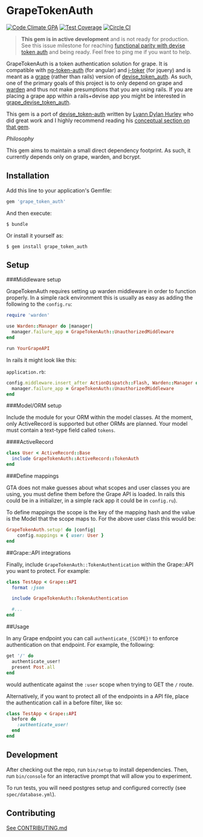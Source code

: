 # GrapeTokenAuth
[![Code Climate GPA][11]][12] [![Test Coverage][13]][14] [![Circle CI][15]][16]

> __This gem is in active development__ and is not ready for production. See this
issue milestone for reaching [functional parity with devise token auth][10] and
being ready. Feel free to ping me if you want to help.

GrapeTokenAuth is a token authentication solution for grape. It is compatible
with [ng-token-auth][1] (for angular) and [j-toker][2] (for jquery) and is meant
as a [grape][4] (rather than rails) version of [devise_token_auth][3]. As such,
one of the primary goals of this project is to only depend on grape and
[warden][9] and thus not make presumptions that you are using rails. If
you are placing a grape app within a rails+devise app you might be
interested in [grape_devise_token_auth][5].

This gem is a port of [devise_token-auth][4] written by [Lyann Dylan
Hurley][6] who did great work and I highly recommend reading his [conceptual
section on that gem][7].

_Philosophy_

This gem aims to maintain a small direct dependency footprint. As such,
it currently depends only on grape, warden, and bcrypt.

## Installation

Add this line to your application's Gemfile:

```ruby
gem 'grape_token_auth'
```

And then execute:

    $ bundle

Or install it yourself as:

    $ gem install grape_token_auth

## Setup

###Middleware setup

GrapeTokenAuth requires setting up warden middleware in order to function
properly. In a simple rack environment this is usually as easy as adding the
following to the `config.ru`:

```ruby
require 'warden'

use Warden::Manager do |manager|
  manager.failure_app = GrapeTokenAuth::UnauthorizedMiddleware
end

run YourGrapeAPI
```

In rails it might look like this:

`application.rb`:

```ruby
config.middleware.insert_after ActionDispatch::Flash, Warden::Manager do |manager|
  manager.failure_app = GrapeTokenAuth::UnauthorizedMiddleware
end
```

###Model/ORM setup

Include the module for your ORM within the model classes. At the moment, only
ActiveRecord is supported but other ORMs are planned. Your model must
contain a text-type field called `tokens`.

####ActiveRecord

```ruby
class User < ActiveRecord::Base
  include GrapeTokenAuth::ActiveRecord::TokenAuth
end
```

###Define mappings

GTA does not make guesses about what scopes and user classes you are using, you
must define them before the Grape API is loaded. In rails this could be in a
initializer, in a simple rack app it could be in `config.ru`).

To define mappings the scope is the key of the mapping hash and the value is the
Model that the scope maps to. For the above user class this would be:

```ruby
GrapeTokenAuth.setup! do |config|
	config.mappings = { user: User }
end
```

##Grape::API integrations

Finally, include `GrapeTokenAuth::TokenAuthentication` within the Grape::API you
want to protect. For example:

```ruby
class TestApp < Grape::API
  format :json

  include GrapeTokenAuth::TokenAuthentication

  #...
end
```

##Usage

In any Grape endpoint you can call `authenticate_{SCOPE}!` to enforce
authentication on that endpoint. For example, the following:

```ruby
get '/' do
  authenticate_user!
  present Post.all
end
```

would authenticate against the `:user` scope when trying to GET the `/` route.

Alternatively, if you want to protect all of the endpoints in a API file, place
the authentication call in a before filter, like so:

```ruby
class TestApp < Grape::API
  before do
    :authenticate_user!
  end
end
```

## Development

After checking out the repo, run `bin/setup` to install dependencies. Then,
run `bin/console` for an interactive prompt that will allow you to experiment.

To run tests, you will need postgres setup and configured correctly (see
`spec/database.yml`).


## Contributing

[See CONTRIBUTING.md][17]

[1]: https://github.com/lynndylanhurley/ng-token-auth
[2]: https://github.com/lynndylanhurley/j-toker
[3]: https://github.com/lynndylanhurley/devise_token_auth
[4]: https://github.com/intridea/grape
[5]: https://github.com/mcordell/grape_devise_token_auth
[6]: https://github.com/lynndylanhurley
[7]: https://github.com/lynndylanhurley/devise_token_auth#conceptual
[8]: https://rubygems.org
[9]: https://github.com/hassox/warden
[10]: https://github.com/mcordell/grape_token_auth/milestones/Devise%20Token%20Auth%20Functional%20Parity
[11]: https://codeclimate.com/github/mcordell/grape_token_auth/badges/gpa.svg
[12]: https://codeclimate.com/github/mcordell/grape_token_auth
[13]: https://codeclimate.com/github/mcordell/grape_token_auth/badges/coverage.svg
[14]: https://codeclimate.com/github/mcordell/grape_token_auth/coverage
[15]: https://circleci.com/gh/mcordell/grape_token_auth.svg?style=svg
[16]: https://circleci.com/gh/mcordell/grape_token_auth
[17]: https://github.com/mcordell/grape_token_auth/blob/master/CONTRIBUTING.md
